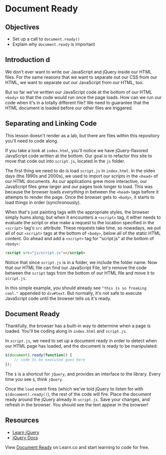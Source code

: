 # Document Ready

## Objectives

- Set up a call to `document.ready()`
- Explain why `document.ready` is important

## Introduction d

We don't ever want to write our JavaScript and jQuery inside our HTML files. For
the same reasons that we want to separate out our CSS from our HTML, we want to
separate out our JavaScript from our HTML, too.

But so far we've written our JavaScript code at the bottom of our HTML `<body>`
so that the code would run once the page loads. How can we run our code when
it's in a totally different file? We need to guarantee that the HTML document is
loaded before our other files are triggered.

## Separating and Linking Code

This lesson doesn't render as a lab, but there are files within this repository
you'll need to code along.

If you take a look at `index.html`, you'll notice we have jQuery-flavored
JavaScript code written at the bottom. Our goal is to refactor this site to move
that code out into `script.js`, located in the `js` folder.

The first thing we need to do is load `script.js` in `index.html`. In the olden
days (the 1990s and 2000s), we used to import our scripts in the `<head>` of our
HTML documents. As our applications grew more interactive, our JavaScript files
grew larger and our pages took longer to load. This was because the browser
loads _everything_ in between the `<head>` tags before it attempts to render the
page. Once the browser gets to `<body>`, it starts to load things in order
(synchronously).

When that's just painting tags with the appropriate styles, the browser simply
hums along; but when it encounters a `<script>` tag, it either needs to evaluate
the script or else make a request to the location specified in the `<script>`
tag's `src` attribute. These requests take time, so nowadays, we put all of our
`<script>` tags at the bottom of `<body>`, below all of the static HTML content.
Go ahead and add a `<script>` tag for "script.js" at the bottom of `<body>`:

```html
<script src="js/script.js"></script>
```

Notice that since `script.js` is in a folder, we include the folder name. Now
that our HTML file can find our JavaScript File, let's remove the code between
the `script` tags from the bottom of our HTML file and move it to `script.js`.

In this simple example, you should already see `"this is so freaking cool."`
appended to `div#text`. But normally, it's not safe to execute JavaScript code
until the browser tells us it's ready.

## Document Ready

Thankfully, the browser has a built-in way to determine when a page is loaded.
You'll be coding along in `index.html` and `script.js`.

In `script.js`, we need to set up a document ready in order to detect when our
HTML page has loaded, and the document is ready to be manipulated:

```js
$(document).ready(function() {
	// code to be executed goes here
});
```

The `$` is a shortcut for `jQuery`, and provides an interface to the library.
Every time you see `$`, think `jQuery`.

Once the `load` event fires (which we've told jQuery to listen for with
`$(document).ready()`), the rest of the code will fire. Place the document ready
around the jQuery already in `script.js`. Save your changes, and refresh in the
browser. You should see the text appear in the browser!

## Resources

- [Learn jQuery](http://learn.jquery.com/using-jquery-core/document-ready/)
- [jQuery Docs](https://api.jquery.com/ready/)

<p class='util--hide'>View <a href='https://learn.co/lessons/js-jquery-document-ready-readme'>Document Ready</a> on Learn.co and start learning to code for free.</p>
